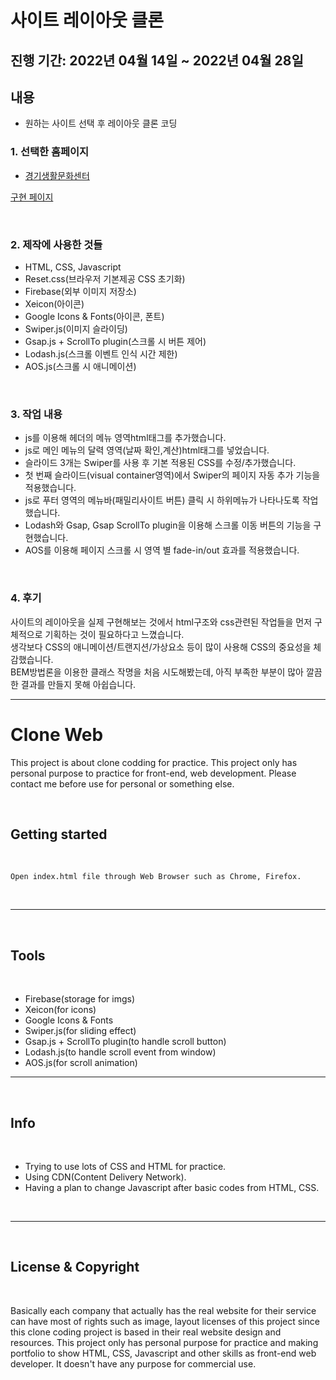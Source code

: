 # 사이트 레이아웃 클론

## 진행 기간: 2022년 04월 14일 ~ 2022년 04월 28일

## 내용

- 원하는 사이트 선택 후 레이아웃 클론 코딩

### 1. 선택한 홈페이지

* [경기생활문화센터](https://glife.ggcf.kr/) 

[구현 페이지](https://deploy-preview-55--luxury-strudel-626934.netlify.app/)


<br>

### 2. 제작에 사용한 것들

* HTML, CSS, Javascript
* Reset.css(브라우저 기본제공 CSS 초기화)
* Firebase(외부 이미지 저장소)
* Xeicon(아이콘)
* Google Icons & Fonts(아이콘, 폰트)
* Swiper.js(이미지 슬라이딩)
* Gsap.js + ScrollTo plugin(스크롤 시 버튼 제어)
* Lodash.js(스크롤 이벤트 인식 시간 제한)
* AOS.js(스크롤 시 애니메이션)


<br>

### 3. 작업 내용

* js를 이용해 헤더의 메뉴 영역html태그를 추가했습니다.
* js로 메인 메뉴의 달력 영역(날짜 확인,계산)html태그를 넣었습니다.
* 슬라이드 3개는 Swiper를 사용 후 기본 적용된 CSS를 수정/추가했습니다.
* 첫 번째 슬라이드(visual container영역)에서 Swiper의 페이지 자동 추가 기능을 적용했습니다.
* js로 푸터 영역의 메뉴바(패밀리사이트 버튼) 클릭 시 하위메뉴가 나타나도록 작업했습니다.
* Lodash와 Gsap, Gsap ScrollTo plugin을 이용해 스크롤 이동 버튼의 기능을 구현했습니다.
* AOS를 이용해 페이지 스크롤 시 영역 별 fade-in/out 효과를 적용했습니다.


<br>

### 4. 후기

사이트의 레이아웃을 실제 구현해보는 것에서 html구조와 css관련된 작업들을 먼저 구체적으로 기획하는 것이 필요하다고 느꼈습니다.  
생각보다 CSS의 애니메이션/트랜지션/가상요소 등이 많이 사용해 CSS의 중요성을 체감했습니다.  
BEM방법론을 이용한 클래스 작명을 처음 시도해봤는데, 아직 부족한 부분이 많아 깔끔한 결과를 만들지 못해 아쉽습니다.




---






# Clone Web

This project is about clone codding for practice.
This project only has personal purpose to practice for front-end, web development.
Please contact me before use for personal or something else.    

<br>

## Getting started

<br>

    Open index.html file through Web Browser such as Chrome, Firefox.

<br>
<hr>
<br>

## Tools

<br>

* Firebase(storage for imgs)
* Xeicon(for icons)
* Google Icons & Fonts
* Swiper.js(for sliding effect)
* Gsap.js + ScrollTo plugin(to handle scroll button)
* Lodash.js(to handle scroll event from window)
* AOS.js(for scroll animation)

<hr>
<br>

## Info

<br>

- Trying to use lots of CSS and HTML for practice.
- Using CDN(Content Delivery Network).
- Having a plan to change Javascript after basic codes from HTML, CSS.

<br>
<hr>
<br>

## License & Copyright

<br>

Basically each company that actually has the real website for their service can have most of rights such as image, layout licenses of this project since this clone coding project is based in their real website design and resources.
This project only has personal purpose for practice and making portfolio to show HTML, CSS, Javascript and other skills as front-end web developer. It doesn't have any purpose for commercial use.
